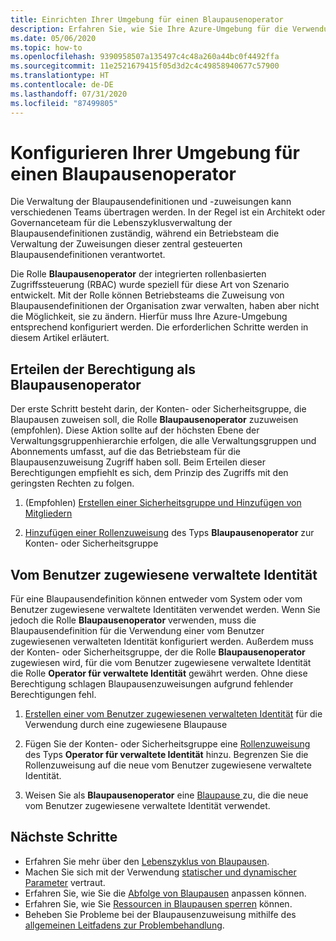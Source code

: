 ```yaml
---
title: Einrichten Ihrer Umgebung für einen Blaupausenoperator
description: Erfahren Sie, wie Sie Ihre Azure-Umgebung für die Verwendung der integrierten Azure-Rolle „Blaupausenoperator“ konfigurieren.
ms.date: 05/06/2020
ms.topic: how-to
ms.openlocfilehash: 9390958507a135497c4c48a260a44bc0f4492ffa
ms.sourcegitcommit: 11e2521679415f05d3d2c4c49858940677c57900
ms.translationtype: HT
ms.contentlocale: de-DE
ms.lasthandoff: 07/31/2020
ms.locfileid: "87499805"
---
```

# <a name="configure-your-environment-for-a-blueprint-operator"></a>Konfigurieren Ihrer Umgebung für einen Blaupausenoperator

Die Verwaltung der Blaupausendefinitionen und -zuweisungen kann verschiedenen Teams übertragen werden. In der Regel ist ein Architekt oder Governanceteam für die Lebenszyklusverwaltung der Blaupausendefinitionen zuständig, während ein Betriebsteam die Verwaltung der Zuweisungen dieser zentral gesteuerten Blaupausendefinitionen verantwortet.

Die Rolle **Blaupausenoperator** der integrierten rollenbasierten Zugriffssteuerung (RBAC) wurde speziell für diese Art von Szenario entwickelt. Mit der Rolle können Betriebsteams die Zuweisung von Blaupausendefinitionen der Organisation zwar verwalten, haben aber nicht die Möglichkeit, sie zu ändern. Hierfür muss Ihre Azure-Umgebung entsprechend konfiguriert werden. Die erforderlichen Schritte werden in diesem Artikel erläutert.

## <a name="grant-permission-to-the-blueprint-operator"></a>Erteilen der Berechtigung als Blaupausenoperator

Der erste Schritt besteht darin, der Konten- oder Sicherheitsgruppe, die Blaupausen zuweisen soll, die Rolle **Blaupausenoperator** zuzuweisen (empfohlen). Diese Aktion sollte auf der höchsten Ebene der Verwaltungsgruppenhierarchie erfolgen, die alle Verwaltungsgruppen und Abonnements umfasst, auf die das Betriebsteam für die Blaupausenzuweisung Zugriff haben soll. Beim Erteilen dieser Berechtigungen empfiehlt es sich, dem Prinzip des Zugriffs mit den geringsten Rechten zu folgen.

1. (Empfohlen) [Erstellen einer Sicherheitsgruppe und Hinzufügen von Mitgliedern](../../../active-directory/fundamentals/active-directory-groups-create-azure-portal.md)

1. [Hinzufügen einer Rollenzuweisung](../../../role-based-access-control/role-assignments-portal.md#add-a-role-assignment) des Typs **Blaupausenoperator** zur Konten- oder Sicherheitsgruppe

## <a name="user-assign-managed-identity"></a>Vom Benutzer zugewiesene verwaltete Identität

Für eine Blaupausendefinition können entweder vom System oder vom Benutzer zugewiesene verwaltete Identitäten verwendet werden. Wenn Sie jedoch die Rolle **Blaupausenoperator** verwenden, muss die Blaupausendefinition für die Verwendung einer vom Benutzer zugewiesenen verwalteten Identität konfiguriert werden. Außerdem muss der Konten- oder Sicherheitsgruppe, der die Rolle **Blaupausenoperator** zugewiesen wird, für die vom Benutzer zugewiesene verwaltete Identität die Rolle **Operator für verwaltete Identität** gewährt werden. Ohne diese Berechtigung schlagen Blaupausenzuweisungen aufgrund fehlender Berechtigungen fehl.

1. [Erstellen einer vom Benutzer zugewiesenen verwalteten Identität](../../../active-directory/managed-identities-azure-resources/how-to-manage-ua-identity-portal.md#create-a-user-assigned-managed-identity) für die Verwendung durch eine zugewiesene Blaupause

1. Fügen Sie der Konten- oder Sicherheitsgruppe eine [Rollenzuweisung](../../../role-based-access-control/role-assignments-portal.md#add-a-role-assignment) des Typs **Operator für verwaltete Identität** hinzu. Begrenzen Sie die Rollenzuweisung auf die neue vom Benutzer zugewiesene verwaltete Identität.

1. Weisen Sie als **Blaupausenoperator** eine [Blaupause ](../create-blueprint-portal.md#assign-a-blueprint) zu, die die neue vom Benutzer zugewiesene verwaltete Identität verwendet.

## <a name="next-steps"></a>Nächste Schritte

- Erfahren Sie mehr über den [Lebenszyklus von Blaupausen](../concepts/lifecycle.md).
- Machen Sie sich mit der Verwendung [statischer und dynamischer Parameter](../concepts/parameters.md) vertraut.
- Erfahren Sie, wie Sie die [Abfolge von Blaupausen](../concepts/sequencing-order.md) anpassen können.
- Erfahren Sie, wie Sie [Ressourcen in Blaupausen sperren](../concepts/resource-locking.md) können.
- Beheben Sie Probleme bei der Blaupausenzuweisung mithilfe des [allgemeinen Leitfadens zur Problembehandlung](../troubleshoot/general.md).